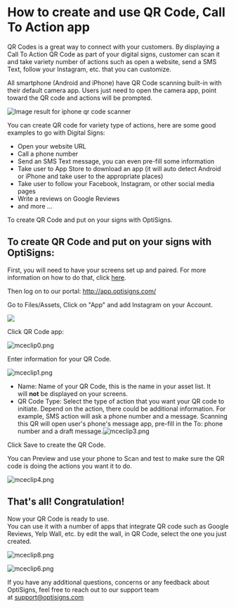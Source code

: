 # How to create and use QR Code, Call To Action app

QR Codes is a great way to connect with your customers. By displaying a Call To Action QR Code as part of your digital signs, customer can scan it and take variety number of actions such as open a website, send a SMS Text, follow your Instagram, etc. that you can customize.

All smartphone (Android and iPhone) have QR Code scanning built-in with their default camera app. Users just need to open the camera app, point toward the QR code and actions will be prompted.

![Image result for iphone qr code scanner](https://cdn.macrumors.com/article-new/2017/06/qr-code-in-ios-11-camera.jpg)

You can create QR code for variety type of actions, here are some good examples to go with Digital Signs:

* Open your website URL
* Call a phone number
* Send an SMS Text message, you can even pre-fill some information
* Take user to App Store to download an app (it will auto detect Android or iPhone and take user to the appropriate places)
* Take user to follow your Facebook, Instagram, or other social media pages
* Write a reviews on Google Reviews
* and more ...

To create QR Code and put on your signs with OptiSigns.

## **To create QR Code and put on your signs with OptiSigns:**

First, you will need to have your screens set up and paired. For more information on how to do that, click [here](https://www.optisigns.com/blog/how-to-set-up-digital-signs-with-optisigns-and-amazon-fire-tv).

Then log on to our portal: <http://app.optisigns.com/>

Go to Files/Assets, Click on "App" and add Instagram on your Account.

![](https://support.optisigns.com/hc/article_attachments/26499896421395)

Click QR Code app:

![mceclip0.png](https://support.optisigns.com/hc/article_attachments/360050795914)

Enter information for your QR Code.

![mceclip1.png](https://support.optisigns.com/hc/article_attachments/360050795954)

* Name: Name of your QR Code, this is the name in your asset list. It will **not** be displayed on your screens.
* QR Code Type: Select the type of action that you want your QR code to initiate. Depend on the action, there could be additional information. For example, SMS action will ask a phone number and a message. Scanning this QR will open user's phone's message app, pre-fill in the To: phone number and a draft message.![mceclip3.png](https://support.optisigns.com/hc/article_attachments/360051705853)

Click Save to create the QR Code.

You can Preview and use your phone to Scan and test to make sure the QR code is doing the actions you want it to do.

![mceclip4.png](https://support.optisigns.com/hc/article_attachments/360050796334)

## **That's all! Congratulation!**

Now your QR Code is ready to use.  
You can use it with a number of apps that integrate QR code such as Google Reviews, Yelp Wall, etc. by edit the wall, in QR Code, select the one you just created.

![mceclip8.png](https://support.optisigns.com/hc/article_attachments/360050796494)

![mceclip6.png](https://support.optisigns.com/hc/article_attachments/360050796394)

If you have any additional questions, concerns or any feedback about OptiSigns, feel free to reach out to our support team at [support@optisigns.com](mailto:support@optisigns.com)